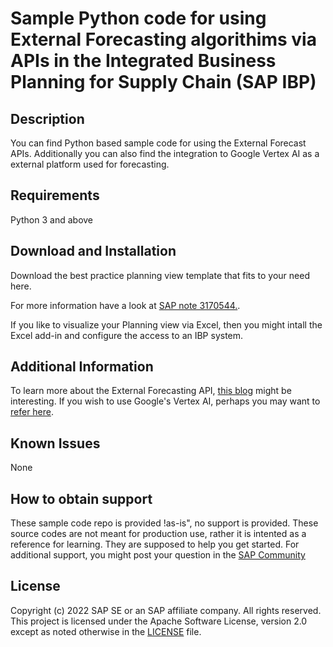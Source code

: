 # Sample Python code for using External Forecasting algorithims via APIs in the Integrated Business Planning for Supply Chain (SAP IBP)

<!--- Register repository https://api.reuse.software/register, then add REUSE badge:
[![REUSE status](https://api.reuse.software/badge/github.com/SAP-samples/integrated-business-planning-external-forecasting-python)](https://api.reuse.software/info/github.com/SAP-samples/integrated-business-planning-external-forecasting-python)
-->

## Description
You can find Python based sample code for using the External Forecast APIs. Additionally you can also find the integration to Google Vertex AI as a external platform used for forecasting.

## Requirements
Python 3 and above

## Download and Installation
Download the best practice planning view template that fits to your need here.

For more information have a look at [SAP note 3170544.](https://launchpad.support.sap.com/#/notes/3170544).

If you like to visualize your Planning view via Excel, then you might intall the Excel add-in and configure the access to an IBP system.


## Additional Information
To learn more about the External Forecasting API, [this blog](https://blogs.sap.com/2022/05/11/how-to-forecast-using-custom-external-algorithms) might be interesting.
If you wish to use Google's Vertex AI, perhaps you may want to [refer here](https://cloud.google.com/vertex-ai).

## Known Issues
None

## How to obtain support
These sample code repo is provided !as-is", no support is provided. These source codes are not meant for production use, rather it is intented as a reference for learning. They are supposed to help you get started. For additional support, you might post your question in the [SAP Community](https://answers.sap.com/questions/ask.html)

## License
Copyright (c) 2022 SAP SE or an SAP affiliate company. All rights reserved. This project is licensed under the Apache Software License, version 2.0 except as noted otherwise in the [LICENSE](LICENSE) file.

